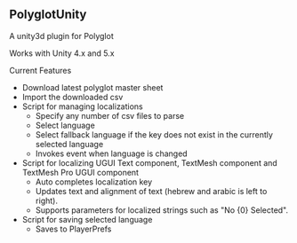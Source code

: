 ## PolyglotUnity ##
A unity3d plugin for Polyglot

Works with Unity 4.x and 5.x

Current Features
- Download latest polyglot master sheet
- Import the downloaded csv
- Script for managing localizations
	- Specify any number of csv files to parse
	- Select language
	- Select fallback language if the key does not exist in the currently selected language
	- Invokes event when language is changed
- Script for localizing UGUI Text component, TextMesh component and TextMesh Pro UGUI component
	- Auto completes localization key
	- Updates text and alignment of text (hebrew and arabic is left to right).
	- Supports parameters for localized strings such as "No {0} Selected".
- Script for saving selected language
	- Saves to PlayerPrefs
